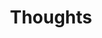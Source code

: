 ---
layout: 'thoughts'
title: "Thoughts"
meta:
  desc: "Ramblings and hot takes, stuff I'd be too embarrased to share on twitter."
intro:
  title: "Thoughts,<br /> <span class='inline-block moveIn text-neutralGray-700 font-edgy'>& short ramblings.</span>"
---